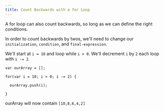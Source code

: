 ```yaml
---
title: Count Backwards with a for Loop
---
```

A for loop can also count backwards, so long as we can define the right conditions.

In order to count backwards by twos, we'll need to change our `initialization`, `condition`, and `final-expression`.

We'll start at `i = 10` and loop while `i > 0`. We'll decrement `i` by `2` each loop with `i -= 2`.

    var ourArray = [];

    for(var i = 10; i > 0; i -= 2) {

      ourArray.push(i);

    }

ourArray will now contain `[10,8,6,4,2]`